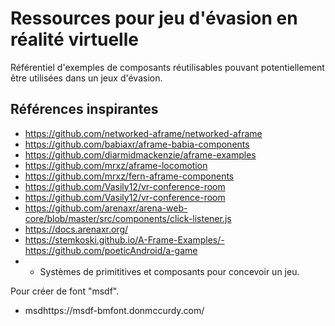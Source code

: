 # Ressources pour jeu d'évasion en réalité virtuelle
Référentiel d'exemples de composants réutilisables pouvant potentiellement être utilisées dans un jeux d'évasion.



## Références inspirantes
- https://github.com/networked-aframe/networked-aframe
- https://github.com/babiaxr/aframe-babia-components
- https://github.com/diarmidmackenzie/aframe-examples
- https://github.com/mrxz/aframe-locomotion
- https://github.com/mrxz/fern-aframe-components
- https://github.com/Vasily12/vr-conference-room
- https://github.com/Vasily12/vr-conference-room
- https://github.com/arenaxr/arena-web-core/blob/master/src/components/click-listener.js
- https://docs.arenaxr.org/
- https://stemkoski.github.io/A-Frame-Examples/-https://github.com/poeticAndroid/a-game
- - Systèmes de primititives et composants pour concevoir un jeu.

Pour créer de font "msdf".
- msdhttps://msdf-bmfont.donmccurdy.com/
